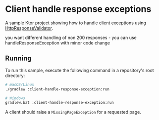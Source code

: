 # Client handle response exceptions

A sample Ktor project showing how to handle client exceptions using [HttpResponseValidator](https://ktor.io/docs/response-validation.html).

you want different handling of non 200 responses - you can use handleResponseException  with minor code change

## Running

To run this sample, execute the following command in a repository's root directory:

```bash
# macOS/Linux
./gradlew :client-handle-response-exception:run

# Windows
gradlew.bat :client-handle-response-exception:run
```

A client should raise a `MissingPageException` for a requested page.

